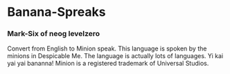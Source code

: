 # Banana-Spreaks

 ### Mark-Six of neog levelzero
 Convert from English to Minion speak. 
 This language is spoken by the minions in Despicable Me. The language is actually lots of languages. Yi kai yai yai bananna! Minion is a registered trademark of Universal Studios.
